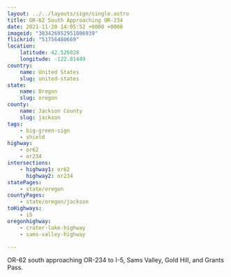 ```yaml
---
layout: ../../layouts/sign/single.astro
title: OR-62 South Approaching OR-234
date: 2021-11-20 14:05:52 +0000 +0000
imageid: "383426952951806939"
flickrid: "51756480669"
location:
    latitude: 42.526028
    longitude: -122.81449
country:
    name: United States
    slug: united-states
state:
    name: Oregon
    slug: oregon
county:
    name: Jackson County
    slug: jackson
tags:
    - big-green-sign
    - shield
highway:
    - or62
    - or234
intersections:
    - highway1: or62
      highway2: or234
statePages:
    - state/oregon
countyPages:
    - state/oregon/jackson
toHighways:
    - i5
oregonhighway:
    - crater-lake-highway
    - sams-valley-highway

---
```

OR-62 south approaching OR-234 to I-5, Sams Valley, Gold Hill, and Grants Pass.